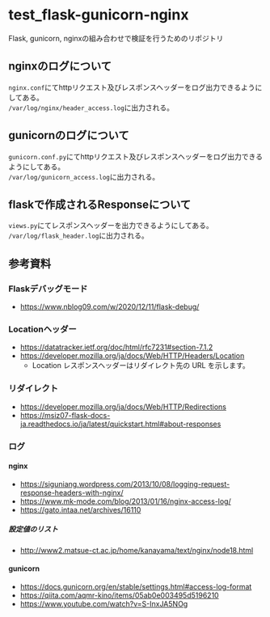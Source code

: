# test_flask-gunicorn-nginx
Flask, gunicorn, nginxの組み合わせで検証を行うためのリポジトリ
## nginxのログについて
`nginx.conf`にてhttpリクエスト及びレスポンスヘッダーをログ出力できるようにしてある。<br>
`/var/log/nginx/header_access.log`に出力される。
## gunicornのログについて
`gunicorn.conf.py`にてhttpリクエスト及びレスポンスヘッダーをログ出力できるようにしてある。<br>
`/var/log/gunicorn_access.log`に出力される。
## flaskで作成されるResponseについて
`views.py`にてレスポンスヘッダーを出力できるようにしてある。<br>
`/var/log/flask_header.log`に出力される。
## 参考資料
### Flaskデバッグモード
* https://www.nblog09.com/w/2020/12/11/flask-debug/
### Locationヘッダー
* https://datatracker.ietf.org/doc/html/rfc7231#section-7.1.2
* https://developer.mozilla.org/ja/docs/Web/HTTP/Headers/Location
    * Location レスポンスヘッダーはリダイレクト先の URL を示します。
### リダイレクト
* https://developer.mozilla.org/ja/docs/Web/HTTP/Redirections
* https://msiz07-flask-docs-ja.readthedocs.io/ja/latest/quickstart.html#about-responses
### ログ
#### nginx
* https://siguniang.wordpress.com/2013/10/08/logging-request-response-headers-with-nginx/
* https://www.mk-mode.com/blog/2013/01/16/nginx-access-log/
* https://gato.intaa.net/archives/16110
##### 設定値のリスト
* http://www2.matsue-ct.ac.jp/home/kanayama/text/nginx/node18.html
#### gunicorn
* https://docs.gunicorn.org/en/stable/settings.html#access-log-format
* https://qiita.com/aqmr-kino/items/05ab0e003495d5196210
* https://www.youtube.com/watch?v=S-InxJA5NOg
